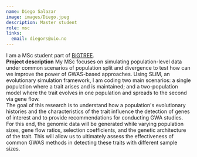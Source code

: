 ```yaml
---
name: Diego Salazar
image: images/Diego.jpeg
description: Master student
role: msc
links:
  email: diegors@uio.no
---
```


I am a MSc student part of [BiGTREE](www.bigtree-training.org).
<br>
**Project description** My MSc focuses on simulating population-level data under common scenarios of population split and divergence to test how can we improve the power of GWAS-based approaches. Using SLiM, an evolutionary simulation framework, I am coding two main scenarios: a single population where a trait arises and is maintained; and a two-population model where the trait evolves in one population and spreads to the second via gene flow.<br>
The goal of this research is to understand how a population's evolutionary histories and the characteristics of the trait influence the detection of genes of interest and to provide recommendations for conducting GWA studies. For this end, the genomic data will be generated while varying population sizes, gene flow ratios, selection coefficients, and the genetic architecture of the trait. This will allow us to ultimately assess the effectiveness of common GWAS methods in detecting these traits with different sample sizes.

